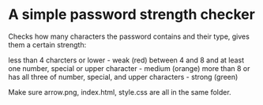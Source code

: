 # A simple password strength checker

Checks how many characters the password contains and their type, gives them a certain strength:

less than 4 charcters or lower - weak (red)
between 4 and 8 and at least one number, special or upper character - medium (orange)
more than 8 or has all three of number, special, and upper characters - strong (green)

Make sure arrow.png, index.html, style.css are all in the same folder.
